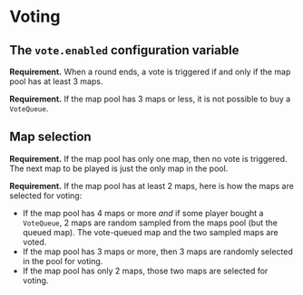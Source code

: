 # Voting

## The `vote.enabled` configuration variable

**Requirement.** When a round ends, a vote is triggered if and only if the map pool has at least 3 maps.

**Requirement.** If the map pool has 3 maps or less, it is not possible to buy a `VoteQueue`.

## Map selection

**Requirement.** If the map pool has only one map, then no vote is triggered. The next map to be played is just the only map in the pool.

**Requirement.** If the map pool has at least 2 maps, here is how the maps are selected for voting:

+ If the map pool has 4 maps or more *and* if some player bought a `VoteQueue`, 2 maps are random sampled from the maps pool (but the queued map). The vote-queued map and the two sampled maps are voted.
+ If the map pool has 3 maps or more, then 3 maps are randomly selected in the pool for voting.
+ If the map pool has only 2 maps, those two maps are selected for voting.
